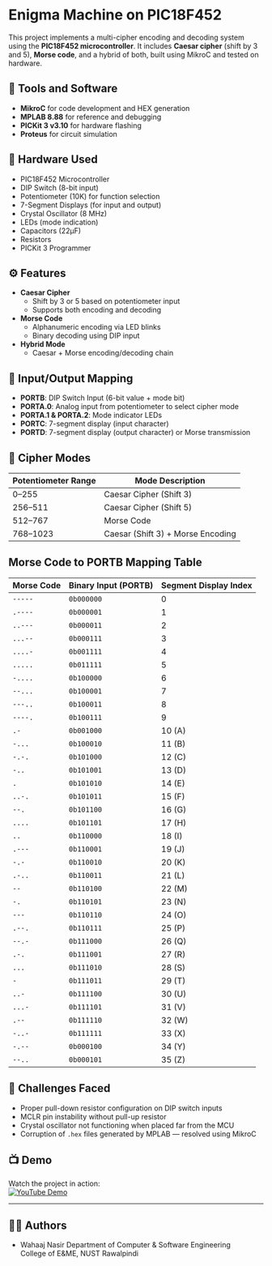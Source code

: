 # Enigma Machine on PIC18F452

This project implements a multi-cipher encoding and decoding system using the **PIC18F452 microcontroller**. It includes **Caesar cipher** (shift by 3 and 5), **Morse code**, and a hybrid of both, built using MikroC and tested on hardware.

## 🔧 Tools and Software

- **MikroC** for code development and HEX generation  
- **MPLAB 8.88** for reference and debugging  
- **PICKit 3 v3.10** for hardware flashing  
- **Proteus** for circuit simulation  

## 🧰 Hardware Used

- PIC18F452 Microcontroller  
- DIP Switch (8-bit input)  
- Potentiometer (10K) for function selection  
- 7-Segment Displays (for input and output)  
- Crystal Oscillator (8 MHz)  
- LEDs (mode indication)  
- Capacitors (22µF)  
- Resistors  
- PICKit 3 Programmer  

## ⚙️ Features

- **Caesar Cipher**
  - Shift by 3 or 5 based on potentiometer input
  - Supports both encoding and decoding
- **Morse Code**
  - Alphanumeric encoding via LED blinks
  - Binary decoding using DIP input
- **Hybrid Mode**
  - Caesar + Morse encoding/decoding chain

## 🔌 Input/Output Mapping

- **PORTB**: DIP Switch Input (6-bit value + mode bit)  
- **PORTA.0**: Analog input from potentiometer to select cipher mode  
- **PORTA.1 & PORTA.2**: Mode indicator LEDs  
- **PORTC**: 7-segment display (input character)  
- **PORTD**: 7-segment display (output character) or Morse transmission

## 🔁 Cipher Modes

| Potentiometer Range | Mode Description                  |
|---------------------|-----------------------------------|
| 0–255               | Caesar Cipher (Shift 3)           |
| 256–511             | Caesar Cipher (Shift 5)           |
| 512–767             | Morse Code                        |
| 768–1023            | Caesar (Shift 3) + Morse Encoding |

## Morse Code to PORTB Mapping Table

| Morse Code | Binary Input (PORTB) | Segment Display Index |
|------------|----------------------|------------------------|
| `-----`    | `0b000000`           | 0                      |
| `.----`    | `0b000001`           | 1                      |
| `..---`    | `0b000011`           | 2                      |
| `...--`    | `0b000111`           | 3                      |
| `....-`    | `0b001111`           | 4                      |
| `.....`    | `0b011111`           | 5                      |
| `-....`    | `0b100000`           | 6                      |
| `--...`    | `0b100001`           | 7                      |
| `---..`    | `0b100011`           | 8                      |
| `----.`    | `0b100111`           | 9                      |
| `.-`       | `0b001000`           | 10 (A)                 |
| `-...`     | `0b100010`           | 11 (B)                 |
| `-.-.`     | `0b101000`           | 12 (C)                 |
| `-..`      | `0b101001`           | 13 (D)                 |
| `.`        | `0b101010`           | 14 (E)                 |
| `..-.`     | `0b101011`           | 15 (F)                 |
| `--.`      | `0b101100`           | 16 (G)                 |
| `....`     | `0b101101`           | 17 (H)                 |
| `..`       | `0b110000`           | 18 (I)                 |
| `.---`     | `0b110001`           | 19 (J)                 |
| `-.-`      | `0b110010`           | 20 (K)                 |
| `.-..`     | `0b110011`           | 21 (L)                 |
| `--`       | `0b110100`           | 22 (M)                 |
| `-.`       | `0b110101`           | 23 (N)                 |
| `---`      | `0b110110`           | 24 (O)                 |
| `.--.`     | `0b110111`           | 25 (P)                 |
| `--.-`     | `0b111000`           | 26 (Q)                 |
| `.-.`      | `0b111001`           | 27 (R)                 |
| `...`      | `0b111010`           | 28 (S)                 |
| `-`        | `0b111011`           | 29 (T)                 |
| `..-`      | `0b111100`           | 30 (U)                 |
| `...-`     | `0b111101`           | 31 (V)                 |
| `.--`      | `0b111110`           | 32 (W)                 |
| `-..-`     | `0b111111`           | 33 (X)                 |
| `-.--`     | `0b000100`           | 34 (Y)                 |
| `--..`     | `0b000101`           | 35 (Z)                 |


## 🧪 Challenges Faced

- Proper pull-down resistor configuration on DIP switch inputs  
- MCLR pin instability without pull-up resistor  
- Crystal oscillator not functioning when placed far from the MCU  
- Corruption of `.hex` files generated by MPLAB — resolved using MikroC  

## 📺 Demo

Watch the project in action:  
[![YouTube Demo](https://img.shields.io/badge/Watch%20Demo-YouTube-red)](https://youtu.be/uz_SulhzWRQ?si=Q3YJKo9MjvmAlgPq)

---

## 👨‍💻 Authors

- Wahaaj Nasir 
Department of Computer & Software Engineering  
College of E&ME, NUST Rawalpindi  

